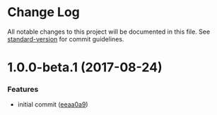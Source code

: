 # Change Log

All notable changes to this project will be documented in this file. See [standard-version](https://github.com/conventional-changelog/standard-version) for commit guidelines.

<a name="1.0.0-beta.1"></a>
# 1.0.0-beta.1 (2017-08-24)


### Features

* initial commit ([eeaa0a9](https://github.com/bitjson/geyser/commit/eeaa0a9))
